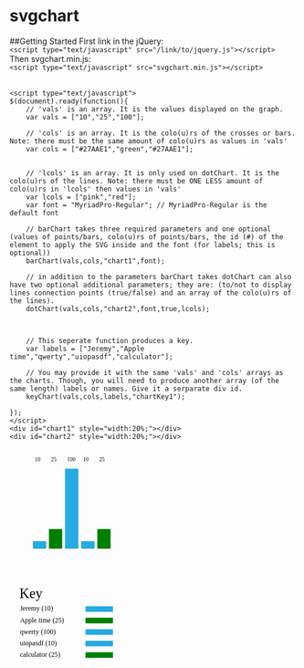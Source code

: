 svgchart
========
##Getting Started
First link in the jQuery:<br>
`<script type="text/javascript" src="/link/to/jquery.js"></script>`<br>
Then svgchart.min.js:<br>
`<script type="text/javascript" src="svgchart.min.js"></script>`<br>
<br>
```
<script type="text/javascript">
$(document).ready(function(){
	// 'vals' is an array. It is the values displayed on the graph.
	var vals = ["10","25","100"];

    // 'cols' is an array. It is the colo(u)rs of the crosses or bars.	Note: there must be the same amount of colo(u)rs as values in 'vals'
    var cols = ["#27AAE1","green","#27AAE1"];


    // 'lcols' is an array. It is only used on dotChart. It is the colo(u)rs of the lines. Note: there must be ONE LESS amount of colo(u)rs in 'lcols' then values in 'vals'  
    var lcols = ["pink","red"];
    var font = "MyriadPro-Regular"; // MyriadPro-Regular is the default font

    // barChart takes three required parameters and one optional (values of points/bars, colo(u)rs of points/bars, the id (#) of the element to apply the SVG inside and the font (for labels; this is optional))
    barChart(vals,cols,"chart1",font);
    
    // in addition to the parameters barChart takes dotChart can also have two optional additional parameters; they are: (to/not to display lines connection points (true/false) and an array of the colo(u)rs of the lines). 
    dotChart(vals,cols,"chart2",font,true,lcols);
	


    // This seperate function produces a key.
	var labels = ["Jeremy","Apple time","qwerty","uiopasdf","calculator"];

    // You may provide it with the same 'vals' and 'cols' arrays as the charts. Though, you will need to produce another array (of the same length) labels or names. Give it a serparate div id. 
    keyChart(vals,cols,labels,"chartKey1");

});
</script>
<div id="chart1" style="width:20%;"></div>
<div id="chart2" style="width:20%;"></div>
```
<div id="chart2" class="chart" style="width:40%;"><svg version="1.1" xmlns="http://www.w3.org/2000/svg" xmlns:xlink="http://www.w3.org/1999/xlink" x="0px" y="0px" width="100%" height="100%" viewBox="0 0 250 250" enable-background="new 0 0 250 250" xml:space="preserve"><g transform="translate(0,250)"><g transform="scale(1,-1)" id="bars"><rect x="50" y="31.841" fill="#27AAE1" stroke="#FFFFFF" stroke-miterlimit="10" width="30" height="17.5"></rect><rect x="85" y="31.841" fill="green" stroke="#FFFFFF" stroke-miterlimit="10" width="30" height="43.75"></rect><rect x="120" y="31.841" fill="#27AAE1" stroke="#FFFFFF" stroke-miterlimit="10" width="30" height="175"></rect><rect x="155" y="31.841" fill="#27AAE1" stroke="#FFFFFF" stroke-miterlimit="10" width="30" height="17.5"></rect><rect x="190" y="31.841" fill="green" stroke="#FFFFFF" stroke-miterlimit="10" width="30" height="43.75"></rect></g></g><g id="labels"><text transform="matrix(1 0 0 1 55 27)" font-family="MyriadPro-Regular" font-size="12">10</text><text transform="matrix(1 0 0 1 90 27)" font-family="MyriadPro-Regular" font-size="12">25</text><text transform="matrix(1 0 0 1 125 27)" font-family="MyriadPro-Regular" font-size="12">100</text><text transform="matrix(1 0 0 1 160 27)" font-family="MyriadPro-Regular" font-size="12">10</text><text transform="matrix(1 0 0 1 195 27)" font-family="MyriadPro-Regular" font-size="12">25</text></g></svg></div>
<br>
<br>
<div id="chartKey1" class="chart" style="width:40%;"><svg version="1.1" id="Layer_1" xmlns="http://www.w3.org/2000/svg" xmlns:xlink="http://www.w3.org/1999/xlink" x="0px" y="0px" width="100%" height="100%" viewBox="0 0 250 250" enable-background="new 0 0 250 250" xml:space="preserve"><text transform="matrix(1 0 0 1 21.4932 31.8198)" font-family="MyriadPro-Regular" font-size="30">Key</text><g id="keys"><text transform="matrix(1 0 0 1 22.5 60)" font-family="MyriadPro-Regular" font-size="15">Jeremy   (10)</text><rect x="165" y="50" fill="#27AAE1" width="59.719" height="12.188"></rect><text transform="matrix(1 0 0 1 22.5 85)" font-family="MyriadPro-Regular" font-size="15">Apple time   (25)</text><rect x="165" y="75" fill="green" width="59.719" height="12.188"></rect><text transform="matrix(1 0 0 1 22.5 110)" font-family="MyriadPro-Regular" font-size="15">qwerty   (100)</text><rect x="165" y="100" fill="#27AAE1" width="59.719" height="12.188"></rect><text transform="matrix(1 0 0 1 22.5 135)" font-family="MyriadPro-Regular" font-size="15">uiopasdf   (10)</text><rect x="165" y="125" fill="#27AAE1" width="59.719" height="12.188"></rect><text transform="matrix(1 0 0 1 22.5 160)" font-family="MyriadPro-Regular" font-size="15">calculator   (25)</text><rect x="165" y="150" fill="green" width="59.719" height="12.188"></rect></g></svg></div>

